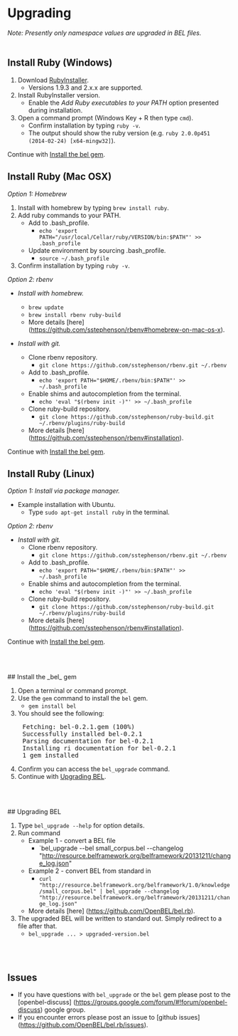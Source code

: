 # Upgrading

_Note: Presently only namespace values are upgraded in BEL files._
<br><br>
## Install Ruby (Windows)

1. Download [RubyInstaller](http://rubyinstaller.org/downloads).
   * Versions 1.9.3 and 2.x.x are supported.
2. Install RubyInstaller version.
   * Enable the _Add Ruby executables to your PATH_ option presented during installation.
3. Open a command prompt (Windows Key + R then type `cmd`).
   * Confirm installation by typing `ruby -v`.
   * The output should show the ruby version (e.g. `ruby 2.0.0p451 (2014-02-24) [x64-mingw32]`).

Continue with <a href="#install_bel_gem">Install the bel gem</a>.

## Install Ruby (Mac OSX)

_Option 1: Homebrew_

1. Install with homebrew by typing `brew install ruby`.
2. Add ruby commands to your PATH.
   * Add to .bash_profile.
     * `echo 'export PATH="/usr/local/Cellar/ruby/VERSION/bin:$PATH"' >> .bash_profile`
   * Update environment by sourcing .bash_profile.
     * `source ~/.bash_profile`
3. Confirm installation by typing `ruby -v`.

_Option 2: rbenv_

* _Install with homebrew._
   * `brew update`
   * `brew install rbenv ruby-build`
   * More details [here] (https://github.com/sstephenson/rbenv#homebrew-on-mac-os-x).

* _Install with git._
   * Clone rbenv repository.
     * `git clone https://github.com/sstephenson/rbenv.git ~/.rbenv`
   * Add to .bash_profile.
     * `echo 'export PATH="$HOME/.rbenv/bin:$PATH"' >> ~/.bash_profile`
   * Enable shims and autocompletion from the terminal.
     * `echo 'eval "$(rbenv init -)"' >> ~/.bash_profile`
   * Clone ruby-build repository.
     * `git clone https://github.com/sstephenson/ruby-build.git ~/.rbenv/plugins/ruby-build`
   * More details [here] (https://github.com/sstephenson/rbenv#installation).

Continue with <a href="#install_bel_gem">Install the bel gem</a>.

## Install Ruby (Linux)

_Option 1: Install via package manager._

* Example installation with Ubuntu.
   * Type `sudo apt-get install ruby` in the terminal.

_Option 2: rbenv_

* _Install with git._
   * Clone rbenv repository.
     * `git clone https://github.com/sstephenson/rbenv.git ~/.rbenv`
   * Add to .bash_profile.
     * `echo 'export PATH="$HOME/.rbenv/bin:$PATH"' >> ~/.bash_profile`
   * Enable shims and autocompletion from the terminal.
     * `echo 'eval "$(rbenv init -)"' >> ~/.bash_profile`
   * Clone ruby-build repository.
     * `git clone https://github.com/sstephenson/ruby-build.git ~/.rbenv/plugins/ruby-build`
   * More details [here] (https://github.com/sstephenson/rbenv#installation).

Continue with <a href="#install_bel_gem">Install the bel gem</a>.

<br><br>
<div id="install_bel_gem"></div>
## Install the _bel_ gem

1. Open a terminal or command prompt.
2. Use the `gem` command to install the `bel` gem.
   * `gem install bel`
3. You should see the following:

<pre>
    Fetching: bel-0.2.1.gem (100%)
    Successfully installed bel-0.2.1
    Parsing documentation for bel-0.2.1
    Installing ri documentation for bel-0.2.1
    1 gem installed
</pre>
4. Confirm you can access the `bel_upgrade` command.
5. Continue with <a href="#upgrading_bel">Upgrading BEL</a>.

<br><br>
<div id="upgrading_bel"></div>
## Upgrading BEL

1. Type `bel_upgrade --help` for option details.
2. Run command
   * Example 1 - convert a BEL file
     * `bel_upgrade --bel small_corpus.bel --changelog "http://resource.belframework.org/belframework/20131211/change_log.json"
   * Example 2 - convert BEL from standard in
     * `curl "http://resource.belframework.org/belframework/1.0/knowledge/small_corpus.bel" | bel_upgrade --changelog "http://resource.belframework.org/belframework/20131211/change_log.json"`
   * More details [here] (https://github.com/OpenBEL/bel.rb).
3. The upgraded BEL will be written to standard out.  Simply redirect to a file after that.
   * `bel_upgrade ... > upgraded-version.bel`

<br><br>
## Issues

* If you have questions with `bel_upgrade` or the `bel` gem please post to the [openbel-discuss] (https://groups.google.com/forum/#!forum/openbel-discuss) google group.
* If you encounter errors please post an issue to [github issues] (https://github.com/OpenBEL/bel.rb/issues).

